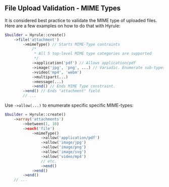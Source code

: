 ## File Upload Validation - MIME Types

It is considered best practice to validate the MIME type of uploaded files. Here are a few examples on how to do that with Hyrule:

```php
$builder = Hyrule::create()
    ->file('attachment')
        ->mimeType() // Starts MIME-Type contraints
            /*
             * All 5 top-level MIME type categories are supported
             */
            ->application('pdf') // Allows application/pdf
            ->image('jpg', 'png', ...) // Variadic. Enumerate sub-types e.g. image/jpeg, image/png, etc.
            ->video('mp4', 'webm')
            ->multipart(...)
            ->message(...)
            ->end() // Ends MIME Type constraint.
        ->end() // Ends "attachment" field
        // ...
```

Use `->allow(...)` to enumerate specific specific MIME-types:

```php
$builder = Hyrule::create()
    ->array('attachments')
        ->between(1, 10)
        ->each('file')
            ->mimeType()
                ->allow('application/pdf')
                ->allow('image/jpg')
                ->allow('image/png')
                ->allow('image/svg')
                ->allow('video/mp4')
                // etc.
                ->end()
            ->end()
        ->end()
    // ...

```